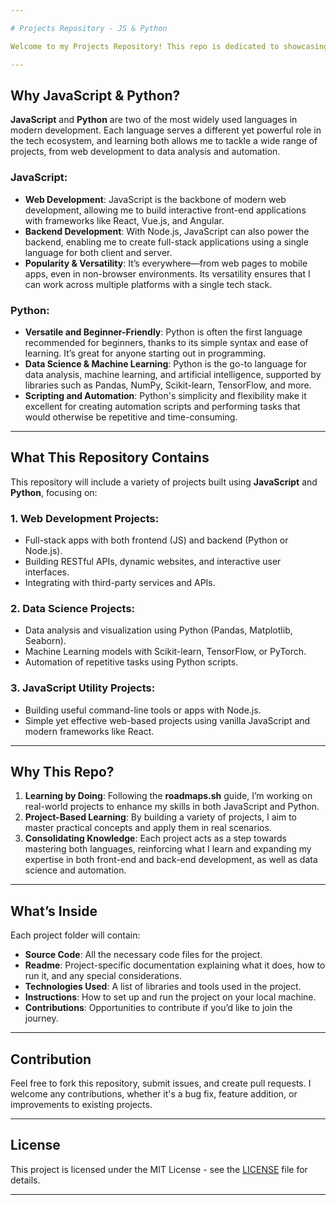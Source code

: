 ```yaml
---

# Projects Repository - JS & Python

Welcome to my Projects Repository! This repo is dedicated to showcasing the projects I build using **JavaScript** and **Python**. Following the roadmap recommendations from [roadmap.sh](https://roadmap.sh/projects/), this collection reflects my journey in mastering these two languages and their respective ecosystems.

---
```


## Why JavaScript & Python?

**JavaScript** and **Python** are two of the most widely used languages in modern development. Each language serves a different yet powerful role in the tech ecosystem, and learning both allows me to tackle a wide range of projects, from web development to data analysis and automation.

### **JavaScript:**
- **Web Development**: JavaScript is the backbone of modern web development, allowing me to build interactive front-end applications with frameworks like React, Vue.js, and Angular.
- **Backend Development**: With Node.js, JavaScript can also power the backend, enabling me to create full-stack applications using a single language for both client and server.
- **Popularity & Versatility**: It’s everywhere—from web pages to mobile apps, even in non-browser environments. Its versatility ensures that I can work across multiple platforms with a single tech stack.

### **Python:**
- **Versatile and Beginner-Friendly**: Python is often the first language recommended for beginners, thanks to its simple syntax and ease of learning. It’s great for anyone starting out in programming.
- **Data Science & Machine Learning**: Python is the go-to language for data analysis, machine learning, and artificial intelligence, supported by libraries such as Pandas, NumPy, Scikit-learn, TensorFlow, and more.
- **Scripting and Automation**: Python's simplicity and flexibility make it excellent for creating automation scripts and performing tasks that would otherwise be repetitive and time-consuming.

---

## What This Repository Contains

This repository will include a variety of projects built using **JavaScript** and **Python**, focusing on:

### 1. **Web Development Projects:**
   - Full-stack apps with both frontend (JS) and backend (Python or Node.js).
   - Building RESTful APIs, dynamic websites, and interactive user interfaces.
   - Integrating with third-party services and APIs.

### 2. **Data Science Projects:**
   - Data analysis and visualization using Python (Pandas, Matplotlib, Seaborn).
   - Machine Learning models with Scikit-learn, TensorFlow, or PyTorch.
   - Automation of repetitive tasks using Python scripts.

### 3. **JavaScript Utility Projects:**
   - Building useful command-line tools or apps with Node.js.
   - Simple yet effective web-based projects using vanilla JavaScript and modern frameworks like React.

---

## Why This Repo?

1. **Learning by Doing**: Following the **roadmaps.sh** guide, I’m working on real-world projects to enhance my skills in both JavaScript and Python.
2. **Project-Based Learning**: By building a variety of projects, I aim to master practical concepts and apply them in real scenarios.
3. **Consolidating Knowledge**: Each project acts as a step towards mastering both languages, reinforcing what I learn and expanding my expertise in both front-end and back-end development, as well as data science and automation.

---

## What’s Inside

Each project folder will contain:

- **Source Code**: All the necessary code files for the project.
- **Readme**: Project-specific documentation explaining what it does, how to run it, and any special considerations.
- **Technologies Used**: A list of libraries and tools used in the project.
- **Instructions**: How to set up and run the project on your local machine.
- **Contributions**: Opportunities to contribute if you’d like to join the journey.

---

## Contribution

Feel free to fork this repository, submit issues, and create pull requests. I welcome any contributions, whether it's a bug fix, feature addition, or improvements to existing projects.

---

## License

This project is licensed under the MIT License - see the [LICENSE](LICENSE) file for details.

---
